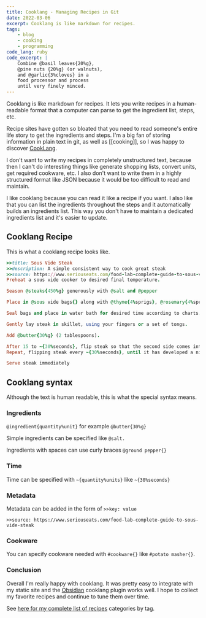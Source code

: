 ```yaml
---
title: Cooklang - Managing Recipes in Git
date: 2022-03-06
excerpt: Cooklang is like markdown for recipes.
tags:
    - blog
    - cooking
    - programming
code_lang: ruby
code_excerpt: |
    Combine @basil leaves{20%g}, 
    @pine nuts {20%g} (or walnuts),
    and @garlic{3%cloves} in a 
    food processor and process 
    until very finely minced.
---
```

Cooklang is like markdown for recipes. It lets you write recipes in a human-readable format that a computer can parse to get the ingredient list, steps, etc.

Recipe sites have gotten so bloated that you need to read someone's entire life story to get the ingredients and steps. I'm a big fan of storing information in plain text in git, as well as [[cooking]], so I was happy to discover [CookLang](https://cooklang.org/).

I don't want to write my recipes in completely unstructured text, because then I can't do interesting things like generate shopping lists, convert units, get required cookware, etc. I also don't want to write them in a highly structured format like JSON because it would be too difficult to read and maintain.

I like cooklang because you can read it like a recipe if you want. I also like that you can list the ingredients throughout the steps and it automatically builds an ingredients list. This way you don't have to maintain a dedicated ingredients list and it's easier to update.

## Cooklang Recipe

This is what a cooklang recipe looks like.

``` ruby
>>title: Sous Vide Steak
>>description: A simple consistent way to cook great steak
>>source: https://www.seriouseats.com/food-lab-complete-guide-to-sous-vide-steak
Preheat a sous vide cooker to desired final temperature.

Season @steaks{450%g} generously with @salt and @pepper

Place in @sous vide bags{} along with @thyme{4%sprigs}, @rosemary{4%sprigs}, @garlic{4%cloves}, and @shallots{2%thinly sliced} and distribute evenly. 

Seal bags and place in water bath for desired time according to charts.

Gently lay steak in skillet, using your fingers or a set of tongs. 

Add @butter{30%g} (2 tablespoons).

After 15 to ~{30%seconds}, flip steak so that the second side comes into contact with the pan.
Repeat, flipping steak every ~{30%seconds}, until it has developed a nice brown sear, about ~{1.5%minutes} total.

Serve steak immediately
```

## Cooklang syntax
Although the text is human readable, this is what the special syntax means.

### Ingredients

`@ingredient{quantity%unit}` for example `@butter{30%g}`

Simple ingredients can be specified like `@salt.`

Ingredients with spaces can use curly braces `@ground pepper{}`

### Time
Time can be specified with `~{quantity%units}` like `~{30%seconds}`

### Metadata
Metadata can be added in the form of `>>key: value`

`>>source: https://www.seriouseats.com/food-lab-complete-guide-to-sous-vide-steak`

### Cookware
You can specify cookware needed with `#cookware{}` like `#potato masher{}`.

### Conclusion
Overall I'm really happy with cooklang. It was pretty easy to integrate with my static site and the [Obsidian](https://obsidian.md/) cooklang plugin works well. I hope to collect my favorite recipes and continue to tune them over time.

See [here for my complete list of recipes](/recipes/) categories by tag.

